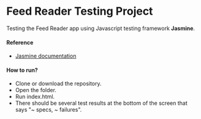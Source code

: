 # Feed Reader Testing Project

Testing the Feed Reader app using Javascript testing framework **Jasmine**.

#### Reference
- [Jasmine documentation](http://jasmine.github.io/2.1/introduction.html)

#### How to run?
- Clone or download the repository.
- Open the folder.
- Run index.html.
- There should be several test results at the bottom of the screen that says "~ specs, ~ failures".
